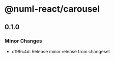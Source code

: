 # @numl-react/carousel

## 0.1.0
### Minor Changes

- df99c4d: Release minor release from changeset
